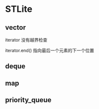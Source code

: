 # STLite

## vector

iterator 没有越界检查

iterator.end() 指向最后一个元素的下一个位置

## deque

## map

## priority_queue